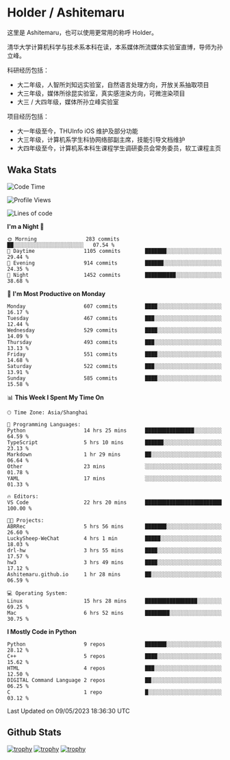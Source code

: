 # Holder / Ashitemaru

这里是 Ashitemaru，也可以使用更常用的称呼 Holder。

清华大学计算机科学与技术系本科在读，本系媒体所流媒体实验室直博，导师为孙立峰。

科研经历包括：

- 大二年级，人智所刘知远实验室，自然语言处理方向，开放关系抽取项目
- 大三年级，媒体所徐昆实验室，真实感渲染方向，可微渲染项目
- 大三 / 大四年级，媒体所孙立峰实验室

项目经历包括：

- 大一年级至今，THUInfo iOS 维护及部分功能
- 大三年级，计算机系学生科协网络部副主席，技能引导文档维护
- 大四年级至今，计算机系本科生课程学生调研委员会常务委员，软工课程主页

## Waka Stats

<!--START_SECTION:waka-->
![Code Time](http://img.shields.io/badge/Code%20Time-821%20hrs%2036%20mins-blue)

![Profile Views](http://img.shields.io/badge/Profile%20Views-0-blue)

![Lines of code](https://img.shields.io/badge/From%20Hello%20World%20I%27ve%20Written-2.0%20million%20lines%20of%20code-blue)

**I'm a Night 🦉** 

```text
🌞 Morning                283 commits         ██░░░░░░░░░░░░░░░░░░░░░░░   07.54 % 
🌆 Daytime                1105 commits        ███████░░░░░░░░░░░░░░░░░░   29.44 % 
🌃 Evening                914 commits         ██████░░░░░░░░░░░░░░░░░░░   24.35 % 
🌙 Night                  1452 commits        ██████████░░░░░░░░░░░░░░░   38.68 % 
```
📅 **I'm Most Productive on Monday** 

```text
Monday                   607 commits         ████░░░░░░░░░░░░░░░░░░░░░   16.17 % 
Tuesday                  467 commits         ███░░░░░░░░░░░░░░░░░░░░░░   12.44 % 
Wednesday                529 commits         ████░░░░░░░░░░░░░░░░░░░░░   14.09 % 
Thursday                 493 commits         ███░░░░░░░░░░░░░░░░░░░░░░   13.13 % 
Friday                   551 commits         ████░░░░░░░░░░░░░░░░░░░░░   14.68 % 
Saturday                 522 commits         ███░░░░░░░░░░░░░░░░░░░░░░   13.91 % 
Sunday                   585 commits         ████░░░░░░░░░░░░░░░░░░░░░   15.58 % 
```


📊 **This Week I Spent My Time On** 

```text
🕑︎ Time Zone: Asia/Shanghai

💬 Programming Languages: 
Python                   14 hrs 25 mins      ████████████████░░░░░░░░░   64.59 % 
TypeScript               5 hrs 10 mins       ██████░░░░░░░░░░░░░░░░░░░   23.13 % 
Markdown                 1 hr 29 mins        ██░░░░░░░░░░░░░░░░░░░░░░░   06.64 % 
Other                    23 mins             ░░░░░░░░░░░░░░░░░░░░░░░░░   01.78 % 
YAML                     17 mins             ░░░░░░░░░░░░░░░░░░░░░░░░░   01.33 % 

🔥 Editors: 
VS Code                  22 hrs 20 mins      █████████████████████████   100.00 % 

🐱‍💻 Projects: 
ABRRec                   5 hrs 56 mins       ███████░░░░░░░░░░░░░░░░░░   26.60 % 
LuckySheep-WeChat        4 hrs 1 min         █████░░░░░░░░░░░░░░░░░░░░   18.03 % 
drl-hw                   3 hrs 55 mins       ████░░░░░░░░░░░░░░░░░░░░░   17.57 % 
hw3                      3 hrs 49 mins       ████░░░░░░░░░░░░░░░░░░░░░   17.12 % 
Ashitemaru.github.io     1 hr 28 mins        ██░░░░░░░░░░░░░░░░░░░░░░░   06.59 % 

💻 Operating System: 
Linux                    15 hrs 28 mins      █████████████████░░░░░░░░   69.25 % 
Mac                      6 hrs 52 mins       ████████░░░░░░░░░░░░░░░░░   30.75 % 
```

**I Mostly Code in Python** 

```text
Python                   9 repos             ███████░░░░░░░░░░░░░░░░░░   28.12 % 
C++                      5 repos             ████░░░░░░░░░░░░░░░░░░░░░   15.62 % 
HTML                     4 repos             ███░░░░░░░░░░░░░░░░░░░░░░   12.50 % 
DIGITAL Command Language 2 repos             ██░░░░░░░░░░░░░░░░░░░░░░░   06.25 % 
C                        1 repo              █░░░░░░░░░░░░░░░░░░░░░░░░   03.12 % 
```




 Last Updated on 09/05/2023 18:36:30 UTC
<!--END_SECTION:waka-->

## Github Stats

[![trophy](https://github-profile-trophy.vercel.app/?username=Ashitemaru&column=7)](https://github.com/Ashitemaru)
[![trophy](https://github-readme-stats.vercel.app/api?username=Ashitemaru&show_icons=true&include_all_commits=true)](https://github.com/Ashitemaru)
[![trophy](https://github-readme-stats.vercel.app/api/top-langs/?username=Ashitemaru&layout=compact)](https://github.com/Ashitemaru)

<!--
**Ashitemaru/Ashitemaru** is a ✨ _special_ ✨ repository because its `README.md` (this file) appears on your GitHub profile.

Here are some ideas to get you started:

- 🔭 I’m currently working on ...
- 🌱 I’m currently learning ...
- 👯 I’m looking to collaborate on ...
- 🤔 I’m looking for help with ...
- 💬 Ask me about ...
- 📫 How to reach me: ...
- 😄 Pronouns: ...
- ⚡ Fun fact: ...
-->
